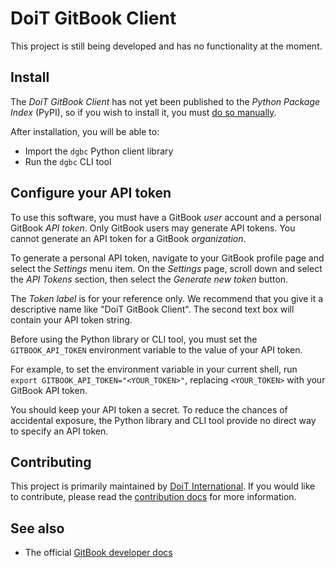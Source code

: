 # DoiT GitBook Client

This project is still being developed and has no functionality at the moment.

## Install

The *DoiT GitBook Client* has not yet been published to the *Python Package
Index* (PyPI), so if you wish to install it, you must [do so
manually](CONTRIBUTING.md).

After installation, you will be able to:

- Import the `dgbc` Python client library
- Run the `dgbc` CLI tool

## Configure your API token

To use this software, you must have a GitBook *user* account and a personal
GitBook *API token*. Only GitBook users may generate API tokens. You cannot
generate an API token for a GitBook *organization*.

To generate a personal API token, navigate to your GitBook profile page and
select the *Settings* menu item. On the *Settings* page, scroll down and select
the *API Tokens* section, then select the *Generate new token* button.

The *Token label* is for your reference only. We recommend that you give it a
descriptive name like "DoiT GitBook Client". The second text box will
contain your API token string.

Before using the Python library or CLI tool, you must set the
`GITBOOK_API_TOKEN` environment variable to the value of your API token.

For example, to set the environment variable in your current shell, run `export
GITBOOK_API_TOKEN="<YOUR_TOKEN>"`, replacing `<YOUR_TOKEN>` with your GitBook
API token.

You should keep your API token a secret. To reduce the chances of accidental
exposure, the Python library and CLI tool provide no direct way to specify an
API token.

## Contributing

This project is primarily maintained by [DoiT
International](https://github.com/doitintl). If you would like to contribute,
please read the [contribution docs](CONTRIBUTING.md) for more information.

## See also

- The official [GitBook developer docs](https://developer.gitbook.com/)

